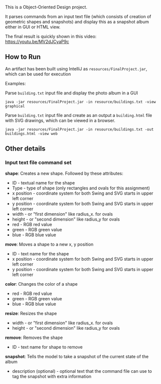 This is a Object-Oriented Design project. 

It parses commands from an input text file (which consists of creation of geometric shapes and snapshots) and display this as a snapshot album either in GUI or HTML view.

The final result is quickly shown in this video: https://youtu.be/MV2dJCyaP9c

## How to Run

An artifact has been built using IntelliJ as `resources/FinalProject.jar`, which can be used for execution

Examples: 

Parse `building.txt` input file and display the photo album in a GUI 
```
java -jar resources/FinalProject.jar -in resource/buildings.txt -view graphical
```

Parse `building.txt` input file and create as an output a `building.html` file with SVG drawings, which can be viewed in a browser.
```
java -jar resources/FinalProject.jar -in resource/buildings.txt -out buildings.html -view web
```

## Other details
### Input text file command set
**shape**: Creates a new shape. Followed by these attributes:
   - ID - textual name for the shape 
   - Type - type of shape (only rectangles and ovals for this assignment) 
   - x position - coordinate system for both Swing and SVG starts in upper left corner 
   - y position - coordinate system for both Swing and SVG starts in upper left corner 
   - width - or "first dimension" like radius_x. for ovals 
   - height - or "second dimension" like radius_y for ovals 
   - red - RGB red value 
   - green - RGB green value 
   - blue - RGB blue value 

**move**: Moves a shape to a new x, y position
- ID - text name for the shape
- x position - coordinate system for both Swing and SVG starts in upper left corner
- y position - coordinate system for both Swing and SVG starts in upper left corner

**color**: Changes the color of a shape
- red - RGB red value
- green - RGB green value
- blue - RGB blue value

**resize**: Resizes the shape
- width - or "first dimension" like radius_x. for ovals
- height - or "second dimension" like radius_y for ovals

**remove**: Removes the shape
- ID - text name for shape to remove

**snapshot**: Tells the model to take a snapshot of the current state of the album
- description (optional) - optional text that the command file can use to tag the snapshot with extra information


